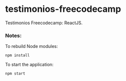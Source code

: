 # testimonios-freecodecamp

Testimonios Freecodecamp: ReactJS.

### Notes:
To rebuild Node modules:
```
npm install
```
To start the application:
```
npm start
```